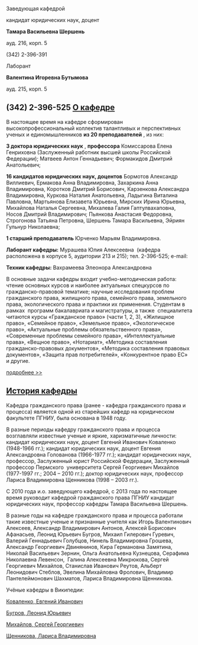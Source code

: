 Заведующая кафедрой
   

 кандидат юридических наук, доцент
   

**Тамара Васильевна Шершень** 
  

 ауд. 216, корп. 5
   

 (342) 2-396-391
   


  
 

  

  

  

  

 Лаборант
   

**Валентина Игоревна Бутымова** 
  

 ауд. 215, корп. 5
   

 (342) 2-396-525
[О кафедре](http://www.psu.ru/fakultety/yuridicheskij-fakultet/kafedry/kafedra-grazhdanskogo-prava/o-kafedre)
--------------------------------------------------------------------------------------------




 В настоящее время на кафедре сформирован высокопрофессиональный коллектив талантливых и перспективных ученых и единомышленников
 **из 20 преподавателей** 
 , из них:
   

**3 доктора юридических наук** 
 ,
 **профессора** 
 Комиссарова Елена Генриховна (Заслуженный работник высшей школы Российской Федерации); Матвеев Антон Геннадьевич; Формакидов Дмитрий Анатольевич;
   

**16 кандидатов юридических наук, доцентов** 
 Бормотов Александр Виллиевич, Ермакова Анна Владимировна, Захаркина Анна Владимировна, Коротков Дмитрий Борисович, Карзенкова Александра Владимировна, Куркова Наталия Анатольевна, Ладыгина Виталина Павловна, Мартьянова Елизавета Юрьевна, Мирских Ирина Юрьевна, Михайлова Наталья Сергеевна, Михалева Галия Гаптулвахаповна, Носов Дмитрий Владимирович; Пьянкова Анастасия Федоровна, Строгонова Татьяна Петровна, Шершень Тамара Васильевна, Эйриян Гульнур Николаевна;
   

**1 старший преподаватель** 
 Юрченко Марьям Владимировна.
   

  

**Лаборант кафедры:** 
 Мурашева Юлия Алексеевна  (кафедра расположена в корпусе 5, аудитории 213 и 215); тел. 2-396-525; e-mail:
 
  
 

  

**Техник кафедры:** 
 Вахрамеева Элеонора Александровна
   

  

 В основные задачи кафедры входит учебно-методическая работа: чтение основных курсов и наиболее актуальных спецкурсов по гражданско-правовой тематике; научные исследования проблем гражданского права, жилищного права, семейного права, земельного права, экологического права и практики их применения. Студентам в рамках  программ бакалавриата и магистратуры, а также  специалитета читаются курсы «Гражданское право» (части 1, 2, 3), «Жилищное право», «Семейное право», «Земельное право», «Экологическое право», «Актуальные проблемы обязательственного права», «Современные проблемы семейного права», «Интеллектуальные права», «Вещное право», «Нотариат», «Методика составления гражданско-правовых документов», «Методика составления правовых документов», «Защита прав потребителей», «Конкурентное право ЕС»  и другие.
   


[подробнее >>](http://www.psu.ru/fakultety/yuridicheskij-fakultet/kafedry/kafedra-grazhdanskogo-prava/o-kafedre) 





[История кафедры](http://www.psu.ru/fakultety/yuridicheskij-fakultet/kafedry/kafedra-grazhdanskogo-prava/istoriya-kafedry)
---------------------------------------------------------------------------------------------------------





 Кафедра гражданского права (ранее - кафедра гражданского права и процесса) является одной из старейших кафедр на юридическом факультете ПГНИУ, была основана в 1948 году.
   

  

 В разные периоды кафедру гражданского права и процесса возглавляли известные ученые и яркие, харизматичные личности: кандидат юридических наук, доцент Евгений Иванович Коваленко (1948-1966 гг.); кандидат юридических наук, доцент Евгения Александровна Голованова (1966-1977 гг.); кандидат юридических наук, профессор, Заслуженный юрист Российской Федерации, Заслуженный профессор Пермского  университета Сергей Георгиевич Михайлов (1977-1997 гг.; 2004 – 2010 гг.); доктор юридических наук, профессор Лариса Владимировна Щенникова (1998 – 2003 гг.).
   

  

 С 2010 года и.о. заведующего кафедрой, с 2013 года по настоящее время руководит кафедрой гражданского права ПГНИУ кандидат юридических наук, профессор кафедры Тамара Васильевна Шершень.
   

  

 В разные годы на кафедре гражданского права и процесса работали такие известные ученые и признанные учителя как Игорь Валентинович Алексеев, Александр Владимирович Антонов, Алексей Борисович Афанасьев, Леонид Юрьевич Бугров, Михаил Гилерович Гуревич, Валерий Геннадьевич Голубцов, Нинель Владимировна Грошева, Александр Георгиевич Двинянинов, Кира Германовна Замятина, Николай Васильевич Зернин, Ольга Анатольевна Кузнецова, Серафима Николаевна Левенсон,  Галина Алексеевна Микрюкова, Сергей Георгиевич Михайлов, Станислав Иванович Реутов, Альберт Леонидович Стеблов, Эвелина Михайловна Фролович, Владимир Пантелеймонович Шахматов, Лариса Владимировна Щенникова.
   

  

  

 Учёные кафедры в Википедии:
   

  

[Коваленко, Евгений Иванович](https://ru.wikipedia.org/wiki/%D0%9A%D0%BE%D0%B2%D0%B0%D0%BB%D0%B5%D0%BD%D0%BA%D0%BE,_%D0%95%D0%B2%D0%B3%D0%B5%D0%BD%D0%B8%D0%B9_%D0%98%D0%B2%D0%B0%D0%BD%D0%BE%D0%B2%D0%B8%D1%87) 
  

  

[Бугров, Леонид Юрьевич](https://ru.wikipedia.org/wiki/%D0%91%D1%83%D0%B3%D1%80%D0%BE%D0%B2,_%D0%9B%D0%B5%D0%BE%D0%BD%D0%B8%D0%B4_%D0%AE%D1%80%D1%8C%D0%B5%D0%B2%D0%B8%D1%87) 
  

  

[Михайлов, Сергей Георгиевич](https://ru.wikipedia.org/wiki/%D0%9C%D0%B8%D1%85%D0%B0%D0%B9%D0%BB%D0%BE%D0%B2,_%D0%A1%D0%B5%D1%80%D0%B3%D0%B5%D0%B9_%D0%93%D0%B5%D0%BE%D1%80%D0%B3%D0%B8%D0%B5%D0%B2%D0%B8%D1%87) 
  

  

[Щенникова, Лариса Владимировна](https://ru.wikipedia.org/wiki/%D0%A9%D0%B5%D0%BD%D0%BD%D0%B8%D0%BA%D0%BE%D0%B2%D0%B0,_%D0%9B%D0%B0%D1%80%D0%B8%D1%81%D0%B0_%D0%92%D0%BB%D0%B0%D0%B4%D0%B8%D0%BC%D0%B8%D1%80%D0%BE%D0%B2%D0%BD%D0%B0)